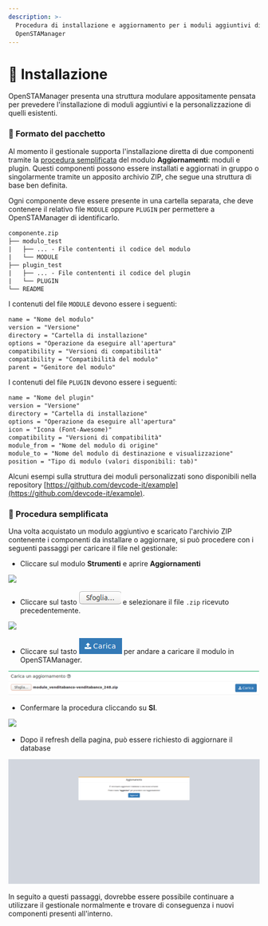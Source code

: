 ```yaml
---
description: >-
  Procedura di installazione e aggiornamento per i moduli aggiuntivi di
  OpenSTAManager
---
```


# 📙 Installazione

OpenSTAManager presenta una struttura modulare appositamente pensata per prevedere l'installazione di moduli aggiuntivi e la personalizzazione di quelli esistenti.

### 📙 Formato del pacchetto

Al momento il gestionale supporta l'installazione diretta di due componenti tramite la [procedura semplificata](installazione-e-aggiornamento.md#procedura-semplificata) del modulo **Aggiornamenti**: moduli e plugin. Questi componenti possono essere installati e aggiornati in gruppo o singolarmente tramite un apposito archivio ZIP, che segue una struttura di base ben definita.

Ogni componente deve essere presente in una cartella separata, che deve contenere il relativo file `MODULE` oppure `PLUGIN` per permettere a OpenSTAManager di identificarlo.

```
componente.zip
├── modulo_test
|   ├── ... - File contententi il codice del modulo
|   └── MODULE
├── plugin_test
|   ├── ... - File contententi il codice del plugin
|   └── PLUGIN
└── README
```

I contenuti del file `MODULE` devono essere i seguenti:

```
name = "Nome del modulo"
version = "Versione"
directory = "Cartella di installazione"
options = "Operazione da eseguire all'apertura"
compatibility = "Versioni di compatibilità"
compatibility = "Compatibilità del modulo"
parent = "Genitore del modulo"
```

I contenuti del file `PLUGIN` devono essere i seguenti:

```
name = "Nome del plugin"
version = "Versione"
directory = "Cartella di installazione"
options = "Operazione da eseguire all'apertura"
icon = "Icona (Font-Awesome)"
compatibility = "Versioni di compatibilità"
module_from = "Nome del modulo di origine"
module_to = "Nome del modulo di destinazione e visualizzazione"
position = "Tipo di modulo (valori disponibili: tab)"
```

Alcuni esempi sulla struttura dei moduli personalizzati sono disponibili nella repository [https://github.com/devcode-it/example](https://github.com/devcode-it/example).

### 📙 Procedura semplificata

Una volta acquistato un modulo aggiuntivo e scaricato l'archivio ZIP contenente i componenti da installare o aggiornare, si può procedere con i seguenti passaggi per caricare il file nel gestionale:

* Cliccare sul modulo **Strumenti** e aprire **Aggiornamenti**

![](../.gitbook/assets/Passaggio1\(1\).png)

* Cliccare sul tasto ![](../.gitbook/assets/Sfoglia.png) e selezionare il file `.zip` ricevuto precedentemente.

![](../.gitbook/assets/Passaggio2\(2\).png)

* Cliccare sul tasto ![](../.gitbook/assets/Carica.PNG) per andare a caricare il modulo in OpenSTAManager.

![](../.gitbook/assets/Passaggio3.png)

* Confermare la procedura cliccando su **SI**.

![](../.gitbook/assets/Passaggio4\(1\).png)

* Dopo il refresh della pagina, può essere richiesto di aggiornare il database

![](<../.gitbook/assets/image (297).png>)

In seguito a questi passaggi, dovrebbe essere possibile continuare a utilizzare il gestionale normalmente e trovare di conseguenza i nuovi componenti presenti all'interno.
